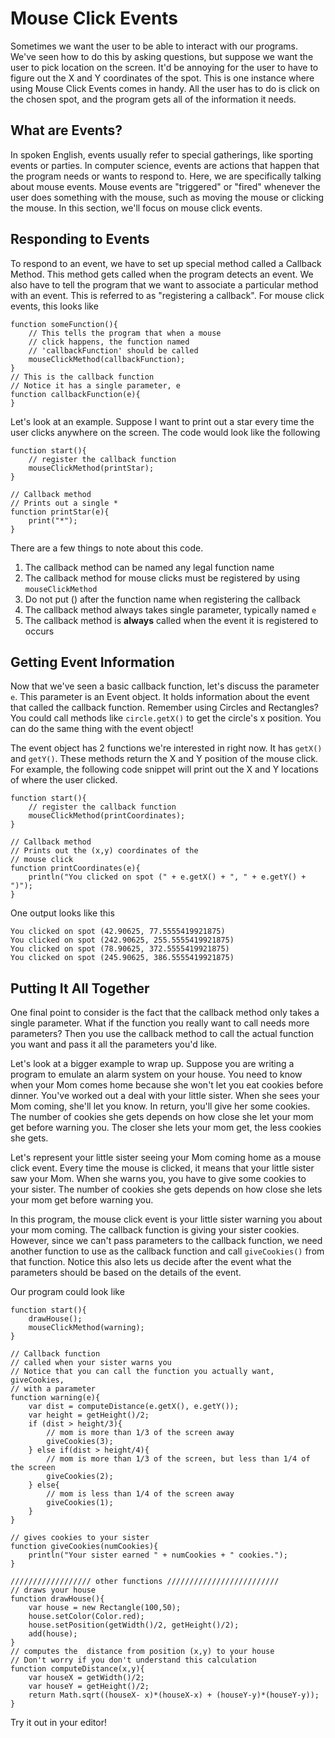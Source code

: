 # Mouse Click Events

Sometimes we want the user to be able to interact with our programs.  We've seen how to do this by asking questions, but suppose we want the user to pick  location on the screen.  It'd be annoying for the user to have to figure out the X and Y coordinates of the spot.  This is one instance where using Mouse Click Events comes in handy.  All the user has to do is click on the chosen spot, and the program gets all of the information it needs.


## What are Events?
In spoken English, events usually refer to special gatherings, like sporting events or parties.  In computer science, events are actions that happen that the program needs or wants to respond to.  Here, we are specifically talking about mouse events.  Mouse events are "triggered" or "fired" whenever the user does something with the mouse, such as moving the mouse or clicking the mouse.  In this section, we'll focus on mouse click events.

## Responding to Events
To respond to an event, we have to set up special method called a Callback Method.  This method gets called when the program detects an event.  We also have to tell the program that we want to associate a particular method with an event. This is referred to as "registering a callback".  For mouse click events, this looks like

```
function someFunction(){
    // This tells the program that when a mouse
    // click happens, the function named
    // 'callbackFunction' should be called
    mouseClickMethod(callbackFunction);
}
// This is the callback function
// Notice it has a single parameter, e
function callbackFunction(e){
}
```


Let's look at an example.  Suppose I want to print out a star every time the user clicks anywhere on the screen.  The code would look like the following

```
function start(){
    // register the callback function
    mouseClickMethod(printStar);
}

// Callback method
// Prints out a single * 
function printStar(e){
    print("*");
}
```

There are a few things to note about this code.
1.  The callback method can be named any legal function name
2.  The callback method for mouse clicks must be registered by using ```mouseClickMethod```
2.  Do not put () after the function name when registering the callback
3.  The callback method always takes  single parameter, typically named ```e```
4.  The callback method is **always** called when the event it is registered to occurs

## Getting Event Information
Now that we've seen a basic callback function, let's discuss the parameter ```e```.  This parameter is an Event object.  It holds information about the event that called the callback function.  Remember using Circles and Rectangles?  You could call methods like ```circle.getX()``` to get the circle's x position.  You can do the same thing with the event object!

The event object has 2 functions we're interested in right now.  It has ```getX()``` and ```getY()```.  These methods return the X and Y position of the mouse click.  For example, the following code snippet will print out the X and Y locations of where the user clicked.

```
function start(){
    // register the callback function
    mouseClickMethod(printCoordinates);
}

// Callback method
// Prints out the (x,y) coordinates of the 
// mouse click
function printCoordinates(e){
    println("You clicked on spot (" + e.getX() + ", " + e.getY() + ")");
}
```

One output looks like this
```
You clicked on spot (42.90625, 77.5555419921875)
You clicked on spot (242.90625, 255.5555419921875)
You clicked on spot (78.90625, 372.5555419921875)
You clicked on spot (245.90625, 386.5555419921875)
```
## Putting It All Together
One final point to consider is the fact that the callback method only takes a single parameter.  What if the function you really want to call needs more parameters?  Then you use the callback method to call the actual function you want and pass it all the parameters you'd like.

Let's look at a bigger example to wrap up.  Suppose you are writing a program to emulate an alarm system on your house.  You need to know when your Mom comes home because she won't let you eat cookies before dinner.  You've worked out a deal with your little sister.  When she sees your Mom coming, she'll let you know.  In return, you'll give her some cookies.  The number of cookies she gets depends on how close she let your mom get before warning you.  The closer she lets your mom get, the less cookies she gets.

Let's represent your little sister seeing your Mom coming home as a mouse click event.  Every time the mouse is clicked, it means that your little sister saw your Mom.  When she warns you, you have to give some cookies to your sister.  The number of cookies she gets depends on how close she lets your mom get before warning you.

In this program, the mouse click event is your little sister warning you about your mom coming.  The callback function is giving your sister cookies.  However, since we can't pass parameters to the callback function, we need another function to use as the callback function and call ```giveCookies()``` from that function.  Notice this also lets us decide after the event what the parameters should be based on the details of the event.

Our program could look like

```
function start(){
    drawHouse();
    mouseClickMethod(warning);
}

// Callback function
// called when your sister warns you
// Notice that you can call the function you actually want, giveCookies,
// with a parameter
function warning(e){
    var dist = computeDistance(e.getX(), e.getY());
    var height = getHeight()/2;
    if (dist > height/3){
        // mom is more than 1/3 of the screen away
        giveCookies(3);
    } else if(dist > height/4){
        // mom is more than 1/3 of the screen, but less than 1/4 of the screen
        giveCookies(2);
    } else{
        // mom is less than 1/4 of the screen away
        giveCookies(1);
    }
}

// gives cookies to your sister
function giveCookies(numCookies){
    println("Your sister earned " + numCookies + " cookies.");
}

////////////////// other functions /////////////////////////
// draws your house
function drawHouse(){
    var house = new Rectangle(100,50);
    house.setColor(Color.red);
    house.setPosition(getWidth()/2, getHeight()/2);
    add(house);
}
// computes the  distance from position (x,y) to your house
// Don't worry if you don't understand this calculation
function computeDistance(x,y){
    var houseX = getWidth()/2;
    var houseY = getHeight()/2;
    return Math.sqrt((houseX- x)*(houseX-x) + (houseY-y)*(houseY-y));
}

```

Try it out in your editor!